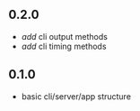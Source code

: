 
## 0.2.0

* _add_ cli output methods
* _add_ cli timing methods

## 0.1.0

* basic cli/server/app structure
